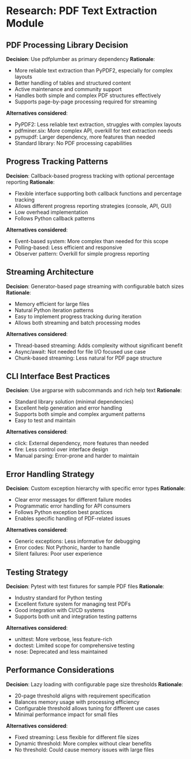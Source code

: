 # Research: PDF Text Extraction Module

## PDF Processing Library Decision

**Decision**: Use pdfplumber as primary dependency
**Rationale**:
- More reliable text extraction than PyPDF2, especially for complex layouts
- Better handling of tables and structured content
- Active maintenance and community support
- Handles both simple and complex PDF structures effectively
- Supports page-by-page processing required for streaming

**Alternatives considered**:
- PyPDF2: Less reliable text extraction, struggles with complex layouts
- pdfminer.six: More complex API, overkill for text extraction needs
- pymupdf: Larger dependency, more features than needed
- Standard library: No PDF processing capabilities

## Progress Tracking Patterns

**Decision**: Callback-based progress tracking with optional percentage reporting
**Rationale**:
- Flexible interface supporting both callback functions and percentage tracking
- Allows different progress reporting strategies (console, API, GUI)
- Low overhead implementation
- Follows Python callback patterns

**Alternatives considered**:
- Event-based system: More complex than needed for this scope
- Polling-based: Less efficient and responsive
- Observer pattern: Overkill for simple progress reporting

## Streaming Architecture

**Decision**: Generator-based page streaming with configurable batch sizes
**Rationale**:
- Memory efficient for large files
- Natural Python iteration patterns
- Easy to implement progress tracking during iteration
- Allows both streaming and batch processing modes

**Alternatives considered**:
- Thread-based streaming: Adds complexity without significant benefit
- Async/await: Not needed for file I/O focused use case
- Chunk-based streaming: Less natural for PDF page structure

## CLI Interface Best Practices

**Decision**: Use argparse with subcommands and rich help text
**Rationale**:
- Standard library solution (minimal dependencies)
- Excellent help generation and error handling
- Supports both simple and complex argument patterns
- Easy to test and maintain

**Alternatives considered**:
- click: External dependency, more features than needed
- fire: Less control over interface design
- Manual parsing: Error-prone and harder to maintain

## Error Handling Strategy

**Decision**: Custom exception hierarchy with specific error types
**Rationale**:
- Clear error messages for different failure modes
- Programmatic error handling for API consumers
- Follows Python exception best practices
- Enables specific handling of PDF-related issues

**Alternatives considered**:
- Generic exceptions: Less informative for debugging
- Error codes: Not Pythonic, harder to handle
- Silent failures: Poor user experience

## Testing Strategy

**Decision**: Pytest with test fixtures for sample PDF files
**Rationale**:
- Industry standard for Python testing
- Excellent fixture system for managing test PDFs
- Good integration with CI/CD systems
- Supports both unit and integration testing patterns

**Alternatives considered**:
- unittest: More verbose, less feature-rich
- doctest: Limited scope for comprehensive testing
- nose: Deprecated and less maintained

## Performance Considerations

**Decision**: Lazy loading with configurable page size thresholds
**Rationale**:
- 20-page threshold aligns with requirement specification
- Balances memory usage with processing efficiency
- Configurable threshold allows tuning for different use cases
- Minimal performance impact for small files

**Alternatives considered**:
- Fixed streaming: Less flexible for different file sizes
- Dynamic threshold: More complex without clear benefits
- No threshold: Could cause memory issues with large files
